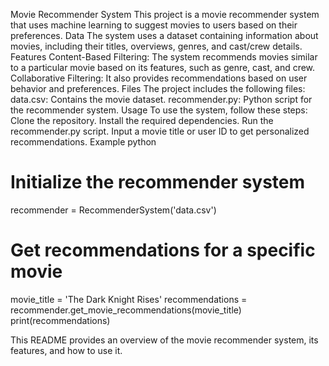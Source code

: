 Movie Recommender System
This project is a movie recommender system that uses machine learning to suggest movies to users based on their preferences.
Data
The system uses a dataset containing information about movies, including their titles, overviews, genres, and cast/crew details.
Features
Content-Based Filtering: The system recommends movies similar to a particular movie based on its features, such as genre, cast, and crew.
Collaborative Filtering: It also provides recommendations based on user behavior and preferences.
Files
The project includes the following files:
data.csv: Contains the movie dataset.
recommender.py: Python script for the recommender system.
Usage
To use the system, follow these steps:
Clone the repository.
Install the required dependencies.
Run the recommender.py script.
Input a movie title or user ID to get personalized recommendations.
Example
python
# Initialize the recommender system
recommender = RecommenderSystem('data.csv')

# Get recommendations for a specific movie
movie_title = 'The Dark Knight Rises'
recommendations = recommender.get_movie_recommendations(movie_title)
print(recommendations)

This README provides an overview of the movie recommender system, its features, and how to use it.
